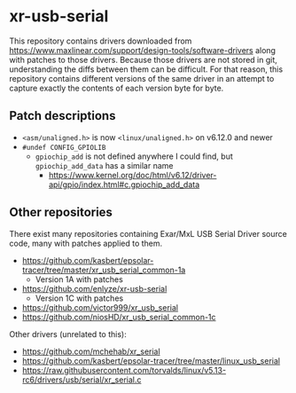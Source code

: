 # xr-usb-serial

This repository contains drivers downloaded from https://www.maxlinear.com/support/design-tools/software-drivers
along with patches to those drivers.
Because those drivers are not stored in git, understanding the diffs between them can be difficult.
For that reason, this repository contains different versions of the same driver in an attempt to capture exactly the contents of each version byte for byte.

## Patch descriptions

* `<asm/unaligned.h>` is now `<linux/unaligned.h>` on v6.12.0 and newer
* `#undef CONFIG_GPIOLIB`
  * `gpiochip_add` is not defined anywhere I could find, but `gpiochip_add_data` has a similar name
    * https://www.kernel.org/doc/html/v6.12/driver-api/gpio/index.html#c.gpiochip_add_data

## Other repositories

There exist many repositories containing Exar/MxL USB Serial Driver source code, many with patches applied to them.

* https://github.com/kasbert/epsolar-tracer/tree/master/xr_usb_serial_common-1a
  * Version 1A with patches
* https://github.com/enlyze/xr-usb-serial
  * Version 1C with patches
* https://github.com/victor999/xr_usb_serial
* https://github.com/niosHD/xr_usb_serial_common-1c

Other drivers (unrelated to this):
* https://github.com/mchehab/xr_serial
* https://github.com/kasbert/epsolar-tracer/tree/master/linux_usb_serial
* https://raw.githubusercontent.com/torvalds/linux/v5.13-rc6/drivers/usb/serial/xr_serial.c

